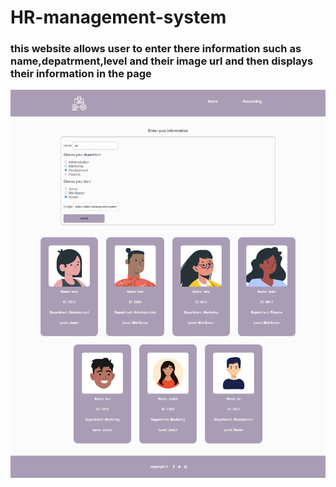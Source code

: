 # HR-management-system
### this website allows user to enter there information such as name,depatrment,level and their image url and then displays their information in the page 

![image](hr.png)